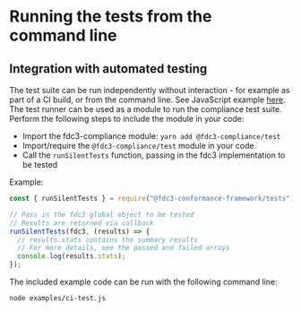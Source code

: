# Running the tests from the command line

## Integration with automated testing

The test suite can be run independently without interaction - for example as part of a CI build, or from the command line. See JavaScript example [here](./testRunner/examples/). The test runner can be used as a module to run the compliance test suite.
Perform the following steps to include the module in your code:
- Import the fdc3-compliance module: ```yarn add @fdc3-compliance/test```
- Import/require the ```@fdc3-compliance/test``` module in your code
- Call the ```runSilentTests``` function, passing in the fdc3 implementation to be tested

Example:
```javascript
const { runSilentTests } = require("@fdc3-conformance-framework/tests");

// Pass in the fdc3 global object to be tested
// Results are returned via callback
runSilentTests(fdc3, (results) => {
  // results.stats contains the summary results
  // For more details, see the passed and failed arrays
  console.log(results.stats);
});
```

The included example code can be run with the following command line:
```bash
node examples/ci-test.js
```
